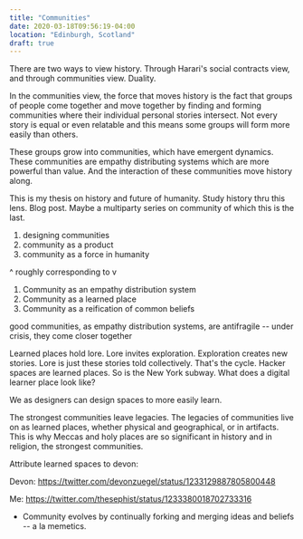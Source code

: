```yaml
---
title: "Communities"
date: 2020-03-18T09:56:19-04:00
location: "Edinburgh, Scotland"
draft: true
---
```


There are two ways to view history. Through Harari's social contracts view, and through communities view. Duality.

In the communities view, the force that moves history is the fact that groups of people come together and move together by finding and forming communities where their individual personal stories intersect. Not every story is equal or even relatable and this means some groups will form more easily than others.

These groups grow into communities, which have emergent dynamics. These communities are empathy distributing systems which are more powerful than value. And the interaction of these communities move history along.

This is my thesis on history and future of humanity. Study history thru this lens. Blog post. Maybe a multiparty series on community of which this is the last.

1. designing communities
2. community as a product
3. community as a force in humanity

^ roughly corresponding to v

1. Community as an empathy distribution system
2. Community as a learned place
3. Community as a reification of common beliefs

good communities, as empathy distribution systems, are antifragile -- under crisis, they come closer together

Learned places hold lore. Lore invites exploration. Exploration creates new stories. Lore is just these stories told collectively. That's the cycle. Hacker spaces are learned places. So is the New York subway. What does a digital learner place look like?

We as designers can design spaces to more easily learn.

The strongest communities leave legacies. The legacies of communities live on as learned places, whether physical and geographical, or in artifacts. This is why Meccas and holy places are so significant in history and in religion, the strongest communities.

Attribute learned spaces to devon:

Devon: https://twitter.com/devonzuegel/status/1233129887805800448

Me: https://twitter.com/thesephist/status/1233380018702733316

- Community evolves by continually forking and merging ideas and beliefs -- a la memetics.
